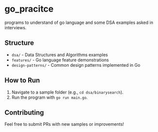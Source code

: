 # go_pracitce
programs to understand of go language and some DSA examples asked in interviews.

## Structure
- `dsa/` - Data Structures and Algorithms examples
- `features/` - Go language feature demonstrations
- `design-patterns/` - Common design patterns implemented in Go

## How to Run
1. Navigate to a sample folder (e.g., `cd dsa/binarysearch`).
2. Run the program with `go run main.go`.

## Contributing
Feel free to submit PRs with new samples or improvements!
